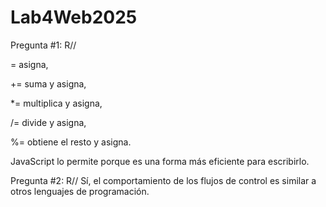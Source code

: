 # Lab4Web2025
Pregunta #1:
R// 

= asigna,

+= suma y asigna,

*= multiplica y asigna,

/= divide y asigna,

%= obtiene el resto y asigna.

JavaScript lo permite porque es una forma más eficiente para escribirlo.


Pregunta #2:
R// Sí, el comportamiento de los flujos de control es similar a otros lenguajes de programación.